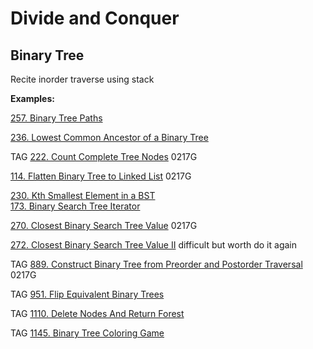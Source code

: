 # Divide and Conquer


## Binary Tree

Recite inorder traverse using stack

__Examples:__

[257. Binary Tree Paths](https://leetcode.com/problems/binary-tree-paths/)

[236. Lowest Common Ancestor of a Binary Tree](https://leetcode.com/problems/lowest-common-ancestor-of-a-binary-tree/)

TAG
[222. Count Complete Tree Nodes](https://leetcode.com/problems/count-complete-tree-nodes/)
0217G 

[114. Flatten Binary Tree to Linked List](https://leetcode.com/problems/flatten-binary-tree-to-linked-list/)
0217G

[230. Kth Smallest Element in a BST](https://leetcode.com/problems/kth-smallest-element-in-a-bst/)\
[173. Binary Search Tree Iterator](https://leetcode.com/problems/binary-search-tree-iterator/)

[270. Closest Binary Search Tree Value](https://leetcode.com/problems/closest-binary-search-tree-value/)
0217G

[272. Closest Binary Search Tree Value II](https://leetcode.com/problems/closest-binary-search-tree-value-ii/)
difficult but worth do it again

TAG
[889. Construct Binary Tree from Preorder and Postorder Traversal](https://leetcode.com/problems/construct-binary-tree-from-preorder-and-postorder-traversal/)
0217G

TAG
[951. Flip Equivalent Binary Trees](https://leetcode.com/problems/flip-equivalent-binary-trees/)

TAG
[1110. Delete Nodes And Return Forest](https://leetcode.com/problems/delete-nodes-and-return-forest/)

TAG
[1145. Binary Tree Coloring Game](https://leetcode.com/problems/binary-tree-coloring-game/)

